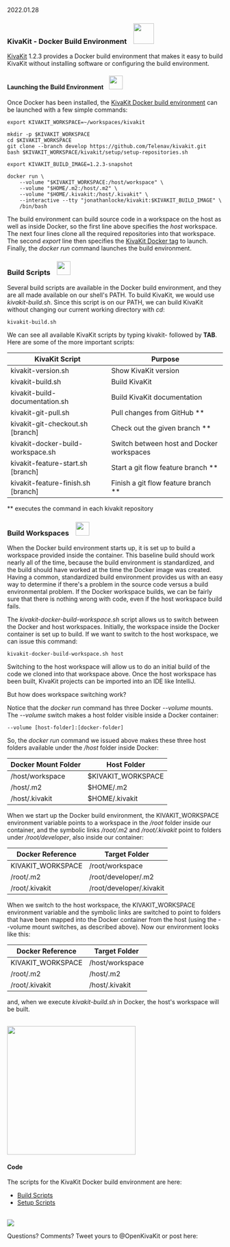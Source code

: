 2022.01.28

### KivaKit - Docker Build Environment &nbsp;&nbsp; <img src="https://www.state-of-the-art.org/graphics/gears/gears.svg" width="48"/>

[KivaKit](https://www.kivakit.org) 1.2.3 provides a Docker build environment that makes it easy to build KivaKit without 
installing software or configuring the build environment.

#### Launching the Build Environment  &nbsp;&nbsp; <img src="https://www.state-of-the-art.org/graphics/rocket/rocket.svg" width="32"/>


Once Docker has been installed, the [KivaKit Docker build environment](https://github.com/Telenav/kivakit/blob/develop/documentation/building/docker-build-environment.md) can be launched with a few simple commands:

    export KIVAKIT_WORKSPACE=~/workspaces/kivakit
    
    mkdir -p $KIVAKIT_WORKSPACE 
    cd $KIVAKIT_WORKSPACE
    git clone --branch develop https://github.com/Telenav/kivakit.git
    bash $KIVAKIT_WORKSPACE/kivakit/setup/setup-repositories.sh
    
    export KIVAKIT_BUILD_IMAGE=1.2.3-snapshot

    docker run \
        --volume "$KIVAKIT_WORKSPACE:/host/workspace" \
        --volume "$HOME/.m2:/host/.m2" \
        --volume "$HOME/.kivakit:/host/.kivakit" \
        --interactive --tty "jonathanlocke/kivakit:$KIVAKIT_BUILD_IMAGE" \
        /bin/bash

The build environment can build source code in a workspace on the host as well as 
inside Docker, so the first line above specifies the *host* workspace. The next four lines clone 
all the required repositories into that workspace. The second *export* line then specifies 
the [KivaKit Docker tag](https://hub.docker.com/repository/docker/jonathanlocke/kivakit) 
to launch. Finally, the *docker run* command launches the build environment.

### Build Scripts &nbsp;&nbsp; <img src="https://www.state-of-the-art.org/graphics/command-line/command-line.svg" width="32"/>

Several build scripts are available in the Docker build environment, and they are all 
made available on our shell's PATH. To build KivaKit, we would use *kivakit-build.sh*.
Since this script is on our PATH, we can build KivaKit without changing our current working
directory with *cd*:

    kivakit-build.sh

We can see all available KivaKit scripts by typing kivakit- followed by **TAB**. Here are some of the more important scripts:

| KivaKit Script                      | Purpose                                   | 
|-------------------------------------|-------------------------------------------|
| kivakit-version.sh                  | Show KivaKit version                      |
| kivakit-build.sh                    | Build KivaKit                             |
| kivakit-build-documentation.sh      | Build KivaKit documentation               |
| kivakit-git-pull.sh                 | Pull changes from GitHub **               |
| kivakit-git-checkout.sh \[branch]   | Check out the given branch **             |
| kivakit-docker-build-workspace.sh   | Switch between host and Docker workspaces |
| kivakit-feature-start.sh \[branch]  | Start a git flow feature branch **        |
| kivakit-feature-finish.sh \[branch] | Finish a git flow feature branch **       |

** executes the command in each kivakit repository

### Build Workspaces &nbsp;&nbsp; <img src="https://www.state-of-the-art.org/graphics/folder/folder.svg" width="32"/>

When the Docker build environment starts up, it is set up to build a workspace 
provided inside the container. This baseline build should work nearly all of the time, 
because the build environment is standardized, and the build should have worked at 
the time the Docker image was created. Having a common, standardized
build environment provides us with an easy way to determine if there's a problem 
in the source code versus a build environmental problem. If the Docker workspace builds,
we can be fairly sure that there is nothing wrong with code, even if the host 
workspace build fails.

The *kivakit-docker-build-workspace.sh* script allows us to switch between the 
Docker and host workspaces. Initially, the workspace inside the Docker container
is set up to build. If we want to switch to the host workspace, we can issue 
this command:


    kivakit-docker-build-workspace.sh host

Switching to the host workspace will allow us to do an initial build of the code we
cloned into that workspace above. Once the host workspace has been built, KivaKit projects 
can be imported into an IDE like IntelliJ.

But how does workspace switching work?

Notice that the *docker run* command has three Docker *--volume* mounts. 
The *--volume* switch makes a host folder visible inside a Docker container:

    --volume [host-folder]:[docker-folder]
    
So, the *docker run* command we issued above makes these three host folders 
available under the */host* folder inside Docker:

| Docker Mount Folder | Host Folder        |
|---------------------|--------------------|
| /host/workspace     | $KIVAKIT_WORKSPACE |
| /host/.m2           | $HOME/.m2          |
| /host/.kivakit      | $HOME/.kivakit     |

When we start up the Docker build environment, the KIVAKIT_WORKSPACE 
environment variable points to a workspace in the */root* folder inside 
our container, and the symbolic links */root/.m2* and */root/.kivakit* 
point to folders under */root/developer*, also inside our container:

| Docker Reference  | Target Folder            |
|-------------------|--------------------------|
| KIVAKIT_WORKSPACE | /root/workspace          |
| /root/.m2         | /root/developer/.m2      |
| /root/.kivakit    | /root/developer/.kivakit |

When we switch to the host workspace, the KIVAKIT_WORKSPACE environment 
variable and the symbolic links are switched to point to folders that 
have been mapped into the Docker container from the host (using the 
--volume mount switches, as described above). Now our environment
looks like this:

| Docker Reference  | Target Folder   |
|-------------------|-----------------|
| KIVAKIT_WORKSPACE | /host/workspace |
| /root/.m2         | /host/.m2       |
| /root/.kivakit    | /host/.kivakit  |

and, when we execute *kivakit-build.sh* in Docker, the host's workspace
will be built.

<br/>

<img src="https://www.state-of-the-art.org/graphics/line/line.svg" width="300"/>

#### Code

The scripts for the KivaKit Docker build environment are here: 

* [Build Scripts](https://github.com/Telenav/kivakit/tree/develop/tools/building)  
* [Setup Scripts](https://github.com/Telenav/kivakit/tree/develop/setup)

<br/>
<img src="https://www.kivakit.org/images/horizontal-line-512.png" srcset="https://www.kivakit.org/images/horizontal-line-512-2x.png 2x" />

Questions? Comments? Tweet yours to @OpenKivaKit or post here:

<script
  async
  src="https://utteranc.es/client.js"
  repo="jonathanlocke/jonathanlocke.github.io"
  issue-term="build-environment"
  theme="github-dark"
  crossorigin="anonymous"
></script>
